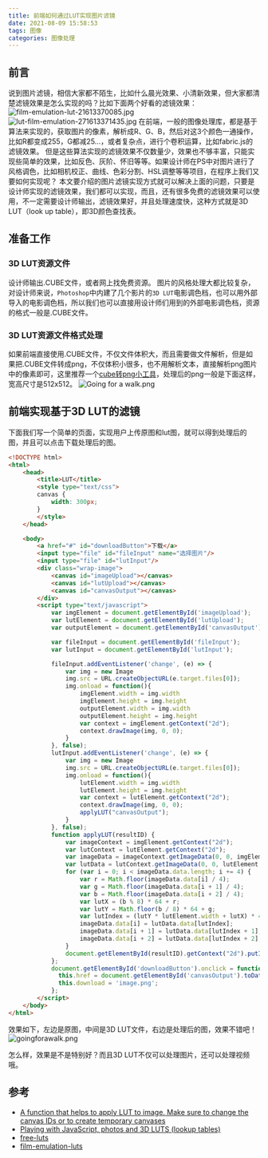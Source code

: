 ```yaml
---
title: 前端如何通过LUT实现图片滤镜
date: 2021-08-09 15:58:53
tags: 图像
categories: 图像处理
---
```


## 前言
说到图片滤镜，相信大家都不陌生，比如什么晨光效果、小清新效果，但大家都清楚滤镜效果是怎么实现的吗？比如下面两个好看的滤镜效果：
![film-emulation-lut-21613370085.jpg](/img/film-emulation-lut-21613370085.jpg)
![lut-film-emulation-271613371435.jpg](/img/lut-film-emulation-271613371435.jpg)
在前端，一般的图像处理库，都是基于算法来实现的，获取图片的像素，解析成R、G、B，然后对这3个颜色一通操作，比如R都变成255，G都减25...，或者复杂点，进行个卷积运算，比如fabric.js的滤镜效果。
但是这些算法实现的滤镜效果不仅数量少，效果也不够丰富，只能实现些简单的效果，比如反色、灰阶、怀旧等等。如果设计师在PS中对图片进行了风格调色，比如相机校正、曲线、色彩分割、HSL调整等等项目，在程序上我们又要如何实现呢？
本文要介绍的图片滤镜实现方式就可以解决上面的问题，只要是设计师实现的滤镜效果，我们都可以实现，而且，还有很多免费的滤镜效果可以使用，不一定需要设计师输出，滤镜效果好，并且处理速度快，这种方式就是3D LUT（look up table），即3D颜色查找表。

## 准备工作
### 3D LUT资源文件
设计师输出.CUBE文件，或者网上找免费资源。
图片的风格处理大都比较复杂，对设计师来说，`Photoshop`中内建了几个影片的`3D LUT`电影调色档，也可以用外部导入的电影调色档，所以我们也可以直接用设计师们用到的外部电影调色档，资源的格式一般是.CUBE文件。

### 3D LUT资源文件格式处理
如果前端直接使用.CUBE文件，不仅文件体积大，而且需要做文件解析，但是如果把.CUBE文件转成png，不仅体积小很多，也不用解析文本，直接解析png图片中的像素即可，这里推荐一个[cube转png小工具](http://yyb.gtimg.com/aiplat/static/qcloud-cube-to-png.html)，处理后的png一般是下面这样，宽高尺寸是512x512。
![Going for a walk.png](/img/Going-for-a-walk.png)

## 前端实现基于3D LUT的滤镜

下面我们写一个简单的页面，实现用户上传原图和lut图，就可以得到处理后的图，并且可以点击下载处理后的图。

```html
<!DOCTYPE html>
<html>
    <head>
        <title>LUT</title>
        <style type="text/css">
        canvas {
            width: 300px;
        }
        </style>
    </head>

    <body>
        <a href="#" id="downloadButton">下载</a>
        <input type="file" id="fileInput" name="选择图片"/>
        <input type="file" id="lutInput"/>
        <div class="wrap-image">
            <canvas id="imageUpload"></canvas>
            <canvas id="lutUpload"></canvas>
            <canvas id="canvasOutput"></canvas>
        </div>
        <script type="text/javascript">
            var imgElement = document.getElementById('imageUpload');
            var lutElement = document.getElementById('lutUpload');
            var outputElement = document.getElementById('canvasOutput');

            var fileInput = document.getElementById('fileInput');
            var lutInput = document.getElementById('lutInput');

            fileInput.addEventListener('change', (e) => {
                var img = new Image
                img.src = URL.createObjectURL(e.target.files[0]);
                img.onload = function(){
                    imgElement.width = img.width
                    imgElement.height = img.height
                    outputElement.width = img.width
                    outputElement.height = img.height
                    var context = imgElement.getContext("2d");
                    context.drawImage(img, 0, 0);
                }
            }, false);
            lutInput.addEventListener('change', (e) => {
                var img = new Image
                img.src = URL.createObjectURL(e.target.files[0]);
                img.onload = function(){
                    lutElement.width = img.width
                    lutElement.height = img.height
                    var context = lutElement.getContext("2d");
                    context.drawImage(img, 0, 0);
                    applyLUT("canvasOutput");
                }
            }, false);
            function applyLUT(resultID) {
                var imageContext = imgElement.getContext("2d");
                var lutContext = lutElement.getContext("2d");
                var imageData = imageContext.getImageData(0, 0, imgElement.width, imgElement.height);
                var lutData = lutContext.getImageData(0, 0, lutElement.width, lutElement.height);
                for (var i = 0; i < imageData.data.length; i += 4) {
                    var r = Math.floor(imageData.data[i] / 4);
                    var g = Math.floor(imageData.data[i + 1] / 4);
                    var b = Math.floor(imageData.data[i + 2] / 4);
                    var lutX = (b % 8) * 64 + r;
                    var lutY = Math.floor(b / 8) * 64 + g;
                    var lutIndex = (lutY * lutElement.width + lutX) * 4;
                    imageData.data[i] = lutData.data[lutIndex];
                    imageData.data[i + 1] = lutData.data[lutIndex + 1];;
                    imageData.data[i + 2] = lutData.data[lutIndex + 2];;
                }
                document.getElementById(resultID).getContext("2d").putImageData(imageData, 0, 0);
            };
            document.getElementById('downloadButton').onclick = function() {
              this.href = document.getElementById('canvasOutput').toDataURL();
              this.download = 'image.png';
            };
        </script>
    </body>
</html>
```

效果如下，左边是原图，中间是3D LUT文件，右边是处理后的图，效果不错吧！
![goingforawalk.png](/img/goingforawalk.png)

怎么样，效果是不是特别好？而且3D LUT不仅可以处理图片，还可以处理视频哦。

## 参考
* [A function that helps to apply LUT to image. Make sure to change the canvas IDs or to create temporary canvases](https://gist.github.com/kishmiryan-karlen/559c190f6c20856ee323)
* [Playing with JavaScript, photos and 3D LUTS (lookup tables)](https://www.emanueleferonato.com/2018/06/09/playing-with-javascript-photos-and-3d-luts-lookup-tables/)
* [free-luts](https://purple11.com/free-luts/)
* [film-emulation-luts](https://fixthephoto.com/film-emulation-luts)
